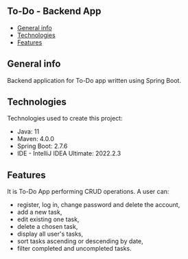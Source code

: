 ## To-Do - Backend App
* [General info](#general-info)
* [Technologies](#technologies)
* [Features](#features)

## General info
Backend application for To-Do app written using Spring Boot.

## Technologies
Technologies used to create this project:
* Java: 11
* Maven: 4.0.0
* Spring Boot: 2.7.6
* IDE - IntelliJ IDEA Ultimate: 2022.2.3

## Features
It is To-Do App performing CRUD operations. A user can:
* register, log in, change password and delete the account,
* add a new task,
* edit existing one task,
* delete a chosen task,
* display all user's tasks,
* sort tasks ascending or descending by date,
* filter completed and uncompleted tasks.
